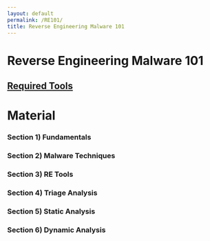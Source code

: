 ```yaml
---
layout: default
permalink: /RE101/
title: Reverse Engineering Malware 101
---
```

# Reverse Engineering Malware 101 #

## [Required Tools](https://securedorg.github.io/Tools/) ##

# Material #
### Section 1) Fundamentals ### 
### Section 2) Malware Techniques ### 
### Section 3) RE Tools ### 
### Section 4) Triage Analysis ### 
### Section 5) Static Analysis ### 
### Section 6) Dynamic Analysis ### 

